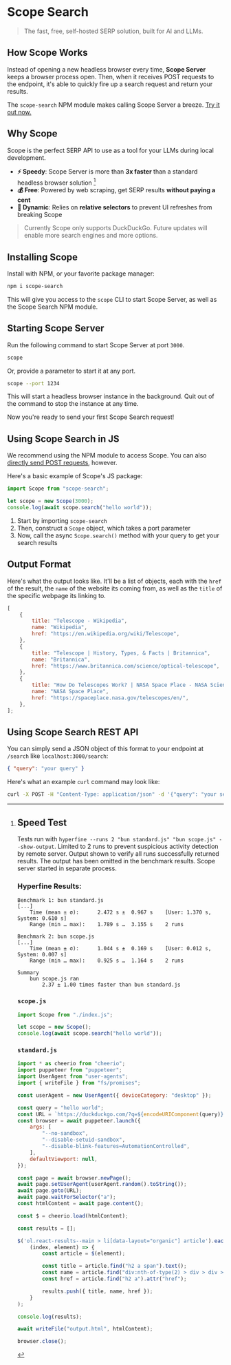 # Scope Search

> The fast, free, self-hosted SERP solution, built for AI and LLMs.

## How Scope Works

Instead of opening a new headless browser every time, **Scope Server** keeps a browser process open. Then, when it receives POST requests to the endpoint, it's able to quickly fire up a search request and return your results.

The `scope-search` NPM module makes calling Scope Server a breeze. [Try it out now.](#installing-scope)

## Why Scope

Scope is the perfect SERP API to use as a tool for your LLMs during local development.

- **⚡ Speedy**: Scope Server is more than **3x faster** than a standard headless browser solution [^1]
- **💰 Free**: Powered by web scraping, get SERP results **without paying a cent**
- **🔄 Dynamic**: Relies on **relative selectors** to prevent UI refreshes from breaking Scope

> Currently Scope only supports DuckDuckGo. Future updates will enable more search engines and more options.

## Installing Scope

Install with NPM, or your favorite package manager:

```bash
npm i scope-search
```

This will give you access to the `scope` CLI to start Scope Server, as well as the Scope Search NPM module.

## Starting Scope Server

Run the following command to start Scope Server at port `3000`.

```bash
scope
```

Or, provide a parameter to start it at any port.

```bash
scope --port 1234
```

This will start a headless browser instance in the background. Quit out of the command to stop the instance at any time.

Now you're ready to send your first Scope Search request!

## Using Scope Search in JS

We recommend using the NPM module to access Scope. You can also [directly send POST requests](#using-scope-search-rest-api), however.

Here's a basic example of Scope's JS package:

```js
import Scope from "scope-search";

let scope = new Scope(3000);
console.log(await scope.search("hello world"));
```

1. Start by importing `scope-search`
2. Then, construct a `Scope` object, which takes a port parameter
3. Now, call the async `Scope.search()` method with your query to get your search results

## Output Format

Here's what the output looks like.
It'll be a list of objects, each with the `href` of the result, the `name` of the website its coming from, as well as the `title` of the specific webpage its linking to.

```js
[
	{
		title: "Telescope - Wikipedia",
		name: "Wikipedia",
		href: "https://en.wikipedia.org/wiki/Telescope",
	},
	{
		title: "Telescope | History, Types, & Facts | Britannica",
		name: "Britannica",
		href: "https://www.britannica.com/science/optical-telescope",
	},
	{
		title: "How Do Telescopes Work? | NASA Space Place - NASA Science for Kids",
		name: "NASA Space Place",
		href: "https://spaceplace.nasa.gov/telescopes/en/",
	},
];
```

## Using Scope Search REST API

You can simply send a JSON object of this format to your endpoint at `/search` like `localhost:3000/search`:

```json
{ "query": "your query" }
```

Here's what an example `curl` command may look like:

```bash
curl -X POST -H "Content-Type: application/json" -d '{"query": "your search query"}' http://localhost:3000/search
```

[^1]: ## Speed Test

    Tests run with `hyperfine --runs 2 "bun standard.js" "bun scope.js" --show-output`. Limited to 2 runs to prevent suspicious activity detection by remote server. Output shown to verify all runs successfully returned results. The output has been omitted in the benchmark results. Scope server started in separate process.

    ### Hyperfine Results:

    ```
    Benchmark 1: bun standard.js
    [...]
        Time (mean ± σ):      2.472 s ±  0.967 s    [User: 1.370 s, System: 0.610 s]
        Range (min … max):    1.789 s …  3.155 s    2 runs

    Benchmark 2: bun scope.js
    [...]
        Time (mean ± σ):      1.044 s ±  0.169 s    [User: 0.012 s, System: 0.007 s]
        Range (min … max):    0.925 s …  1.164 s    2 runs

    Summary
        bun scope.js ran
            2.37 ± 1.00 times faster than bun standard.js
    ```

    ### `scope.js`

    ```js
    import Scope from "./index.js";

    let scope = new Scope();
    console.log(await scope.search("hello world"));
    ```

    ### `standard.js`

    ```js
    import * as cheerio from "cheerio";
    import puppeteer from "puppeteer";
    import UserAgent from "user-agents";
    import { writeFile } from "fs/promises";

    const userAgent = new UserAgent({ deviceCategory: "desktop" });

    const query = "hello world";
    const URL = `https://duckduckgo.com/?q=${encodeURIComponent(query)}`;
    const browser = await puppeteer.launch({
    	args: [
    		"--no-sandbox",
    		"--disable-setuid-sandbox",
    		"--disable-blink-features=AutomationControlled",
    	],
    	defaultViewport: null,
    });

    const page = await browser.newPage();
    await page.setUserAgent(userAgent.random().toString());
    await page.goto(URL);
    await page.waitForSelector("a");
    const htmlContent = await page.content();

    const $ = cheerio.load(htmlContent);

    const results = [];

    $('ol.react-results--main > li[data-layout="organic"] article').each(
    	(index, element) => {
    		const article = $(element);

    		const title = article.find("h2 a span").text();
    		const name = article.find("div:nth-of-type(2) > div > div > p").text();
    		const href = article.find("h2 a").attr("href");

    		results.push({ title, name, href });
    	}
    );

    console.log(results);

    await writeFile("output.html", htmlContent);

    browser.close();
    ```
